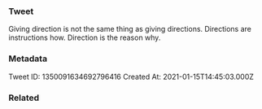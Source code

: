 ### Tweet
Giving direction is not the same thing as giving directions. Directions are instructions how. Direction is the reason why.

### Metadata
Tweet ID: 1350091634692796416
Created At: 2021-01-15T14:45:03.000Z

### Related

